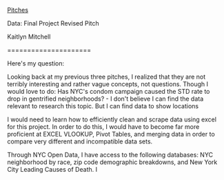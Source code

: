<a href = "Final-Project-Pitches.html">Pitches</a>

<p> Data: Final Project Revised Pitch </p> 

<p> Kaitlyn Mitchell</p> 
=====================
 
<p> Here's my question: </p> 

<p> Looking back at my previous three pitches, I realized that they are not terribly interesting and rather vague concepts, not questions. Though I would love to do: Has NYC's condom campaign caused the STD rate to drop in gentrified neighborhoods? - I don't believe I can find the data relevant to research this topic. But I can find data to show locations </p> 

<p> I would need to learn how to efficiently clean and scrape data using excel for this project. In order to do this, I would have to become far more proficient at EXCEL VLOOKUP, Pivot Tables, and merging data in order to compare very different and incompatible data sets. </p>

<p> Through NYC Open Data, I have access to the following databases: NYC neighborhood by race, zip code demographic breakdowns, and New York City Leading Causes of Death. I </p> 


